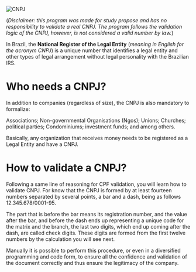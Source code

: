 ![CNPJ](https://www.ivobarboza.adv.br/wp-content/uploads/2020/08/cnpj_.png)

(*Disclaimer: this program was made for study propose and has no responsibility to validate a real CNPJ. The program follows the validation logic of the CNPJ, however, is not considered a valid number by law.*)

In Brazil, the **National Register of the Legal Entity** (*meaning in English for the acronym CNPJ*) is a unique number that identifies a legal entity and other types of legal arrangement without legal personality with the Brazilian IRS.

# Who needs a CNPJ?

In addition to companies (regardless of size), the CNPJ is also mandatory to formalize:

Associations;
Non-governmental Organisations (Ngos);
Unions;
Churches;
political parties;
Condominiums;
investment funds; 
and among others.

Basically, any organization that receives money needs to be registered as a Legal Entity and have a CNPJ.

# How to validate a CNPJ?

Following a same line of reasoning for CPF validation, you will learn how to validate CNPJ. For know that the CNPJ is formed by at least fourteen numbers separated by several points, a bar and a dash, being as follows 12.345.678/0001-95.

The part that is before the bar means its registration number, and the value after the bar, and before the dash ends up representing a unique code for the matrix and the branch, the last two digits, which end up coming after the dash, are called check digits. These digits are formed from the first twelve numbers by the calculation you will see next.

Manually it is possible to perform this procedure, or even in a diversified programming and code form, to ensure all the confidence and validation of the document correctly and thus ensure the legitimacy of the company.
